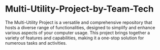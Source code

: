 # Multi-Utility-Project-by-Team-Tech
The Multi-Utility Project is a versatile and comprehensive repository that hosts a diverse range of functionalities, designed to simplify and enhance various aspects of your computer usage. This project brings together a variety of features and capabilities, making it a one-stop solution for numerous tasks and activities.
